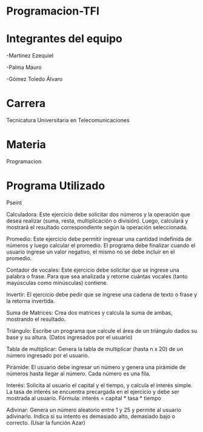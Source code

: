# Programacion-TFI

# Integrantes del equipo

-Martinez Ezequiel

-Palma Mauro

-Gómez Toledo Álvaro 

# Carrera

Tecnicatura Universitaria en Telecomunicaciones

# Materia

Programacion

# Programa Utilizado

Pseint



Calculadora:
Este ejercicio debe solicitar dos números y la operación que desea
realizar (suma, resta, multiplicación o división). Luego, calculará y
mostrará el resultado correspondiente según la operación seleccionada.

Promedio:
Este ejercicio debe permitir ingresar una cantidad indefinida de
números y luego calcular el promedio. El programa debe finalizar
cuando el usuario ingrese un valor negativo, el mismo no se debe
incluir en el promedio.

Contador de vocales:
Este ejercicio debe solicitar que se ingrese una palabra o frase.
Para que sea analizada y retorne cuántas vocales (tanto
mayúsculas como minúsculas) contiene.

Invertir:
El ejercicio debe pedir que se ingrese una cadena de texto o frase
y la retorna invertida.

Suma de Matrices:
Crea dos matrices y calcula la suma de ambas, mostrando el
resultado.

Triángulo:
Escribe un programa que calcule el área de un triángulo dados su
base y su altura. (Datos ingresados por el usuario)

Tabla de multiplicar:
Genera la tabla de multiplicar (hasta n x 20) de un número
ingresado por el usuario.

Pirámide:
El usuario debe ingresar un número y genera una pirámide de
números hasta llegar al número. Cada número es una fila.

Interés:
Solicita al usuario el capital y el tiempo, y calcula el interés simple.
La tasa de interés se encuentra precargada en el ejercicio y debe
ser mostrada al usuario.
Fórmula: interés = capital * tasa * tiempo

Adivinar:
Genera un número aleatorio entre 1 y 25 y permite al usuario
adivinarlo. Indica si su intento es demasiado alto, demasiado bajo
o correcto. (Usar la función Azar)
